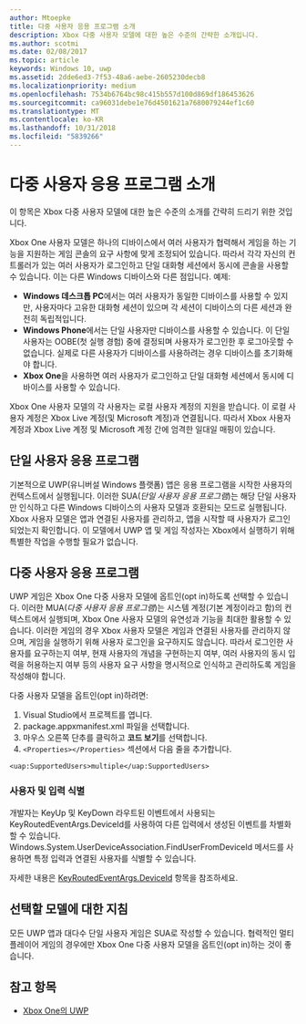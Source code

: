 ```yaml
---
author: Mtoepke
title: 다중 사용자 응용 프로그램 소개
description: Xbox 다중 사용자 모델에 대한 높은 수준의 간략한 소개입니다.
ms.author: scotmi
ms.date: 02/08/2017
ms.topic: article
keywords: Windows 10, uwp
ms.assetid: 2dde6ed3-7f53-48a6-aebe-2605230decb8
ms.localizationpriority: medium
ms.openlocfilehash: 7534b6764bc98c415b557d100d869df186453626
ms.sourcegitcommit: ca96031debe1e76d4501621a7680079244ef1c60
ms.translationtype: MT
ms.contentlocale: ko-KR
ms.lasthandoff: 10/31/2018
ms.locfileid: "5839266"
---
```

# <a name="introduction-to-multi-user-applications"></a>다중 사용자 응용 프로그램 소개

이 항목은 Xbox 다중 사용자 모델에 대한 높은 수준의 소개를 간략히 드리기 위한 것입니다.

Xbox One 사용자 모델은 하나의 디바이스에서 여러 사용자가 협력해서 게임을 하는 기능을 지원하는 게임 콘솔의 요구 사항에 맞게 조정되어 있습니다. 따라서 각각 자신의 컨트롤러가 있는 여러 사용자가 로그인하고 단일 대화형 세션에서 동시에 콘솔을 사용할 수 있습니다. 이는 다른 Windows 디바이스와 다른 점입니다. 예제:
* **Windows 데스크톱 PC**에서는 여러 사용자가 동일한 디바이스를 사용할 수 있지만, 사용자마다 고유한 대화형 세션이 있으며 각 세션이 디바이스의 다른 세션과 완전히 독립적입니다.
* **Windows Phone**에서는 단일 사용자만 디바이스를 사용할 수 있습니다. 이 단일 사용자는 OOBE(첫 실행 경험) 중에 결정되며 사용자가 로그인한 후 로그아웃할 수 없습니다. 실제로 다른 사용자가 디바이스를 사용하려는 경우 디바이스를 초기화해야 합니다. 
* **Xbox One**을 사용하면 여러 사용자가 로그인하고 단일 대화형 세션에서 동시에 디바이스를 사용할 수 있습니다.

Xbox One 사용자 모델의 각 사용자는 로컬 사용자 계정의 지원을 받습니다. 이 로컬 사용자 계정은 Xbox Live 계정(및 Microsoft 계정)과 연결됩니다. 따라서 Xbox 사용자 계정과 Xbox Live 계정 및 Microsoft 계정 간에 엄격한 일대일 매핑이 있습니다.

## <a name="single-user-applications"></a>단일 사용자 응용 프로그램
기본적으로 UWP(유니버설 Windows 플랫폼) 앱은 응용 프로그램을 시작한 사용자의 컨텍스트에서 실행됩니다. 이러한 SUA(*단일 사용자 응용 프로그램*)는 해당 단일 사용자만 인식하고 다른 Windows 디바이스의 사용자 모델과 호환되는 모드로 실행됩니다. Xbox 사용자 모델은 앱과 연결된 사용자를 관리하고, 앱을 시작할 때 사용자가 로그인되었는지 확인합니다. 이 모델에서 UWP 앱 및 게임 작성자는 Xbox에서 실행하기 위해 특별한 작업을 수행할 필요가 없습니다. 

## <a name="multi-user-applications"></a>다중 사용자 응용 프로그램
UWP 게임은 Xbox One 다중 사용자 모델에 옵트인(opt in)하도록 선택할 수 있습니다. 이러한 MUA(*다중 사용자 응용 프로그램*)는 시스템 계정(기본 계정이라고 함)의 컨텍스트에서 실행되며, Xbox One 사용자 모델의 유연성과 기능을 최대한 활용할 수 있습니다. 이러한 게임의 경우 Xbox 사용자 모델은 게임과 연결된 사용자를 관리하지 않으며, 게임을 실행하기 위해 사용자 로그인을 요구하지도 않습니다. 따라서 로그인한 사용자를 요구하는지 여부, 현재 사용자의 개념을 구현하는지 여부, 여러 사용자의 동시 입력을 허용하는지 여부 등의 사용자 요구 사항을 명시적으로 인식하고 관리하도록 게임을 작성해야 합니다.
   
다중 사용자 모델을 옵트인(opt in)하려면:   
1. Visual Studio에서 프로젝트를 엽니다.   
2. package.appxmanifest.xml 파일을 선택합니다.   
3. 마우스 오른쪽 단추를 클릭하고 **코드 보기**를 선택합니다.   
4. `<Properties></Properties>` 섹션에서 다음 줄을 추가합니다.

```
<uap:SupportedUsers>multiple</uap:SupportedUsers>
```

### <a name="identifying-users-and-inputs"></a>사용자 및 입력 식별
개발자는 KeyUp 및 KeyDown 라우트된 이벤트에서 사용되는 KeyRoutedEventArgs.DeviceId를 사용하여 다른 입력에서 생성된 이벤트를 차별화할 수 있습니다.
Windows.System.UserDeviceAssociation.FindUserFromDeviceId 메서드를 사용하면 특정 입력과 연결된 사용자를 식별할 수 있습니다.

자세한 내용은 [KeyRoutedEventArgs.DeviceId](https://msdn.microsoft.com/library/windows/apps/windows.ui.xaml.input.keyroutedeventargs.deviceid) 항목을 참조하세요.


## <a name="guidance-on-which-model-to-choose"></a>선택할 모델에 대한 지침
모든 UWP 앱과 대다수 단일 사용자 게임은 SUA로 작성할 수 있습니다. 협력적인 멀티 플레이어 게임의 경우에만 Xbox One 다중 사용자 모델을 옵트인(opt in)하는 것이 좋습니다.

## <a name="see-also"></a>참고 항목
- [Xbox One의 UWP](index.md)
